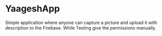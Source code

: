 # YaageshApp
Simple application where anyone can capture a picture and upload it with description to the Firebase.
While Testing give the permissions manually.
